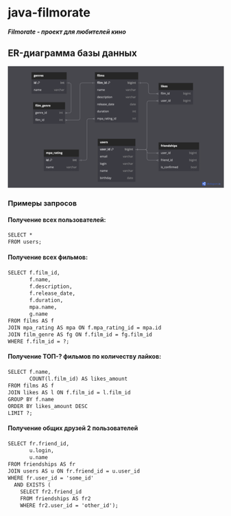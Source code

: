 # java-filmorate

***Filmorate - проект для любителей кино***

## ER-диаграмма базы данных
![](filmorate_ER_diagram.png)

### Примеры запросов

#### Получение всех пользователей:
``` roomsql
SELECT *
FROM users;
```

#### Получение всех фильмов:
``` roomsql
SELECT f.film_id,
       f.name,
       f.description,
       f.release_date,
       f.duration,
       mpa.name,
       g.name
FROM films AS f
JOIN mpa_rating AS mpa ON f.mpa_rating_id = mpa.id
JOIN film_genre AS fg ON f.film_id = fg.film_id
WHERE f.film_id = ?;
```

#### Получение ТОП-? фильмов по количеству лайков:
``` roomsql
SELECT f.name,
       COUNT(l.film_id) AS likes_amount
FROM films AS f
JOIN likes AS l ON f.film_id = l.film_id
GROUP BY f.name
ORDER BY likes_amount DESC
LIMIT ?;
```

#### Получение общих друзей 2 пользователей
``` roomsql
SELECT fr.friend_id,
       u.login,
       u.name
FROM friendships AS fr
JOIN users AS u ON fr.friend_id = u.user_id
WHERE fr.user_id = 'some_id'
  AND EXISTS (
    SELECT fr2.friend_id
    FROM friendships AS fr2
    WHERE fr2.user_id = 'other_id');
```